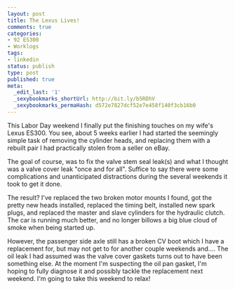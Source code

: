 ```yaml
---
layout: post
title: The Lexus Lives!
comments: true
categories:
- 92 ES300
- Worklogs
tags:
- linkedin
status: publish
type: post
published: true
meta:
  _edit_last: '1'
  _sexybookmarks_shortUrl: http://bit.ly/b5RDhV
  _sexybookmarks_permaHash: d572e7827dcf52e7e458f140f3cb16b0
---
```

This Labor Day weekend I finally put the finishing touches on my wife's Lexus ES300.  You see, about 5 weeks earlier I had started the seemingly simple task of removing the cylinder heads, and replacing them with a rebuilt pair I had practically stolen from a seller on eBay.

The goal of course, was to fix the valve stem seal leak(s) and what I thought was a valve cover leak "once and for all".  Suffice to say there were some complications and unanticipated distractions during the several weekends it took to get it done.

The result?  I've replaced the two broken motor mounts I found, got the pretty new heads installed, replaced the timing belt, installed new spark plugs, and replaced the master and slave cylinders for the hydraulic clutch.  The car is running much better, and no longer billows a big blue cloud of smoke when being started up.

However, the passenger side axle still has a broken CV boot which I have a replacement for, but may not get to for another couple weekends and....  The oil leak I had assumed was the valve cover gaskets turns out to have been something else.  At the moment I'm suspecting the oil pan gasket, I'm hoping to fully diagnose it and possibly tackle the replacement next weekend.  I'm going to take this weekend to relax!
